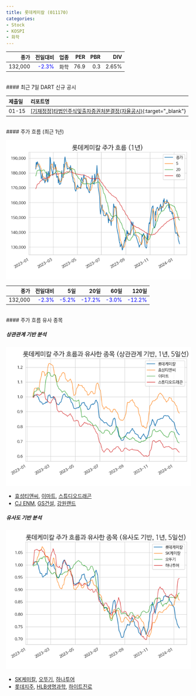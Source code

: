 ```yaml
---
title: 롯데케미칼 (011170)
categories:
- Stock
- KOSPI
- 화학
---
```


|**종가**|**전일대비**|**업종**|**PER**|**PBR**|**DIV**|
|-------:|-----------:|-------:|------:|------:|------:|
|132,000|<span style="color: blue">-2.3%</span>|화학|76.9|0.3|2.65%|

<!-- more -->

<br>
#### 최근 7일 DART 신규 공시


|**제출일**|**리포트명**|
|:-----|:-------|
|01-15|[[기재정정]타법인주식및출자증권처분결정(자율공시)](https://dart.fss.or.kr/dsaf001/main.do?rcpNo=20240115800758){:target="_blank"}|

<br>
#### 주가 흐름 (최근 1년)

![011170](/assets/images/stock/011170.png)

|**종가**|**전일대비**|**5일**|**20일**|**60일**|**120일**|
|---:|-------:|--:|---:|---:|----:|
|132,000|<span style="color: blue">-2.3%</span>|<span style="color: blue">-5.2%</span>|<span style="color: blue">-17.2%</span>|<span style="color: blue">-3.0%</span>|<span style="color: blue">-12.2%</span>|

<br>
#### 주가 흐름 유사 종목

##### 상관관계 기반 분석

![011170](/assets/images/stock/011170_corr.png)
- [효성티앤씨](/298020/), [이마트](/139480/), [스튜디오드래곤](/253450/)
- [CJ ENM](/035760/), [GS건설](/006360/), [강원랜드](/035250/)

##### 유사도 기반 분석

![011170](/assets/images/stock/011170_sim.png)
- [SK케미칼](/285130/), [오뚜기](/007310/), [하나투어](/039130/)
- [롯데지주](/004990/), [HLB생명과학](/067630/), [하이트진로](/000080/)